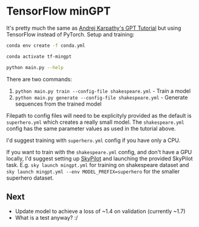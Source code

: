 # TensorFlow minGPT

It's pretty much the same as [Andrej Karpathy's GPT Tutorial](https://www.youtube.com/watch?v=kCc8FmEb1nY) but using TensorFlow instead of PyTorch. Setup and training:

```bash
conda env create -f conda.yml

conda activate tf-mingpt

python main.py --help
```

There are two commands:

1. `python main.py train --config-file shakespeare.yml` - Train a model
2. `python main.py generate --config-file shakespeare.yml` - Generate sequences from the trained model

Filepath to config files will need to be explicityly provided as the default is `superhero.yml` which creates a really small model. The `shakespeare.yml` config has the same parameter values as used in the tutorial above.

I'd suggest training with `superhero.yml` config if you have only a CPU.

If you want to train with the `shakespeare.yml` config, and don't have a GPU locally, I'd suggest setting up [SkyPilot](https://skypilot.readthedocs.io/en/latest/) and launching the provided SkyPilot task. E.g. `sky launch mingpt.yml` for training on shakespeare dataset and `sky launch mingpt.yml --env MODEL_PREFIX=superhero` for the smaller superhero dataset.

## Next

- Update model to achieve a loss of ~1.4 on validation (currently ~1.7)
- What is a test anyway? :/
